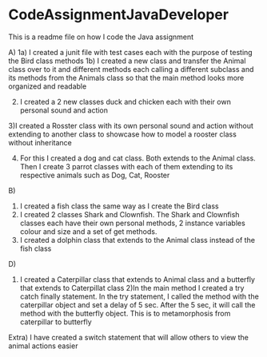 # CodeAssignmentJavaDeveloper

This is a readme file on how I code the Java assignment

A)
1a) I created a junit file with test cases each with the purpose of testing the Bird class methods
1b) I created a new class and transfer the Animal class over to it and different methods each calling a different subclass and its methods from the Animals class so that the main method looks more organized and readable

2) I created a 2 new classes duck and chicken each with their own personal sound and action

3)I created a Rosster class with its own personal sound and action without extending to another class to showcase how to model a rooster class without inheritance

4) For this I created a dog and cat class. Both extends to the Animal class.
  Then I create 3 parrot classes with each of them extending to its respective animals such as Dog, Cat, Rooster
  
B)
1) I created a fish class the same way as I create the Bird class
2) I created 2 classes Shark and Clownfish. The Shark and Clownfish classes each have their own personal methods, 2 instance variables colour and size and a set of get methods.
3) I created a dolphin class that extends to the Animal class instead of the fish class

D)
1) I created a Caterpillar class that extends to Animal class and a butterfly that extends to Caterpillat class
2)In the main method I created a try catch finally statement. In the try statement, I called the method with the caterpillar object and set a delay of 5 sec. After the 5 sec, it will call the method with the butterfly object. This is to metamorphosis from caterpillar to
butterfly

Extra)
I have created a switch statement that will allow others to view the animal actions easier
